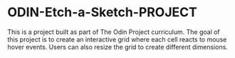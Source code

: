 # ODIN-Etch-a-Sketch-PROJECT
This is a project built as part of The Odin Project curriculum. The goal of this project is to create an interactive grid where each cell reacts to mouse hover events. Users can also resize the grid to create different dimensions.
